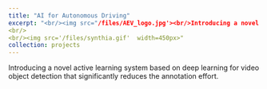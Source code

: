 ```yaml
---
title: "AI for Autonomous Driving"
excerpt: "<br/><img src="/files/AEV_logo.jpg'><br/>Introducing a novel active learning system based on deep learning for video object detection that significantly reduces the annotation effort.
<br/>
<br/><img src='/files/synthia.gif'  width=450px>"
collection: projects
---
```


Introducing a novel active learning system based on deep learning for video object detection that significantly reduces the annotation effort.
